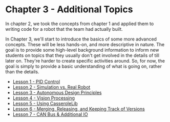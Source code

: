 # Chapter 3 - Additional Topics

In chapter 2, we took the concepts from chapter 1 and applied them to writing code for a robot that the team had actually built. 

In Chapter 3, we'll start to introduce the basics of some more advanced concepts. These will be less hands-on, and more descriptive in nature. The goal is to provide some high-level background information to inform new students on topics that they usually don't get involved in the details of till later on. They're harder to create specific activities around. So, for now, the goal is simply to provide a basic understanding of what is going on, rather than the details.

* [Lesson 1 - PID Control](./lesson1.md)
* [Lesson 2 - Simulation vs. Real Robot](./lesson2.md)
* [Lesson 3 - Autonomous Design Principles](./lesson3.md)
* [Lesson 4 - Vision Processing](./lesson4.md)
* [Lesson 5 - Using CasseroleLib](./lesson5.md)
* [Lesson 6 - Merging, Releasing, and Keeping Track of Versions](./lesson6.md)
* [Lesson 7 - CAN Bus & Additional IO](./lesson7.md)

